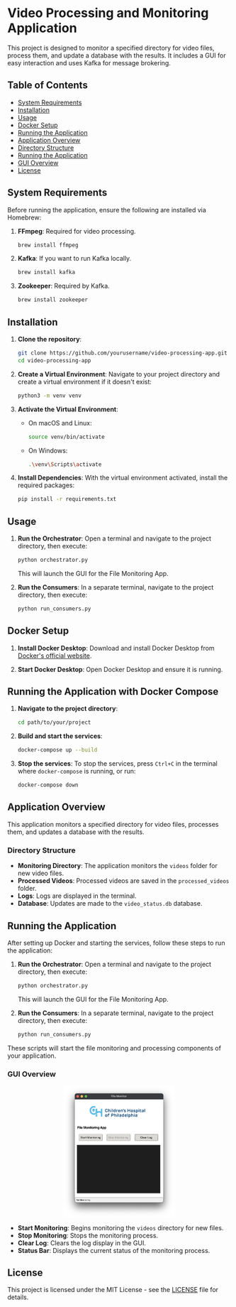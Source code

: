 # Video Processing and Monitoring Application

This project is designed to monitor a specified directory for video files, process them, and update a database with the results. It includes a GUI for easy interaction and uses Kafka for message brokering.

## Table of Contents

- [System Requirements](#system-requirements)
- [Installation](#installation)
- [Usage](#usage)
- [Docker Setup](#docker-setup)
- [Running the Application](#running-the-application)
- [Application Overview](#application-overview)
- [Directory Structure](#directory-structure)
- [Running the Application](#running-the-application)
- [GUI Overview](#gui-overview)
- [License](#license)

## System Requirements

Before running the application, ensure the following are installed via Homebrew:

1. **FFmpeg**: Required for video processing.
   ```bash
   brew install ffmpeg
   ```

2. **Kafka**: If you want to run Kafka locally.
   ```bash
   brew install kafka
   ```

3. **Zookeeper**: Required by Kafka.
   ```bash
   brew install zookeeper
   ```

## Installation

1. **Clone the repository**:
   ```bash
   git clone https://github.com/yourusername/video-processing-app.git
   cd video-processing-app
   ```

2. **Create a Virtual Environment**:
   Navigate to your project directory and create a virtual environment if it doesn't exist:
   ```bash
   python3 -m venv venv
   ```

3. **Activate the Virtual Environment**:
   - On macOS and Linux:
     ```bash
     source venv/bin/activate
     ```
   - On Windows:
     ```bash
     .\venv\Scripts\activate
     ```

4. **Install Dependencies**:
   With the virtual environment activated, install the required packages:
   ```bash
   pip install -r requirements.txt
   ```

## Usage

1. **Run the Orchestrator**:
   Open a terminal and navigate to the project directory, then execute:
   ```bash
   python orchestrator.py
   ```

   This will launch the GUI for the File Monitoring App.

2. **Run the Consumers**:
   In a separate terminal, navigate to the project directory, then execute:
   ```bash
   python run_consumers.py
   ```

## Docker Setup

1. **Install Docker Desktop**: Download and install Docker Desktop from [Docker's official website](https://www.docker.com/products/docker-desktop).

2. **Start Docker Desktop**: Open Docker Desktop and ensure it is running.

## Running the Application with Docker Compose

1. **Navigate to the project directory**:
   ```bash
   cd path/to/your/project
   ```

2. **Build and start the services**:
   ```bash
   docker-compose up --build
   ```

3. **Stop the services**:
   To stop the services, press `Ctrl+C` in the terminal where `docker-compose` is running, or run:
   ```bash
   docker-compose down
   ```

## Application Overview

This application monitors a specified directory for video files, processes them, and updates a database with the results.

### Directory Structure

- **Monitoring Directory**: The application monitors the `videos` folder for new video files.
- **Processed Videos**: Processed videos are saved in the `processed_videos` folder.
- **Logs**: Logs are displayed in the terminal.
- **Database**: Updates are made to the `video_status.db` database.

## Running the Application

After setting up Docker and starting the services, follow these steps to run the application:

1. **Run the Orchestrator**:
   Open a terminal and navigate to the project directory, then execute:
   ```bash
   python orchestrator.py
   ```

   This will launch the GUI for the File Monitoring App.

2. **Run the Consumers**:
   In a separate terminal, navigate to the project directory, then execute:
   ```bash
   python run_consumers.py
   ```

These scripts will start the file monitoring and processing components of your application.

### GUI Overview

<!-- add the ss of the gui here and center it -->

<img src="utils/SS.png" alt="GUI Screenshot" width="50%" style="display: block; margin: 0 auto;">

- **Start Monitoring**: Begins monitoring the `videos` directory for new files.
- **Stop Monitoring**: Stops the monitoring process.
- **Clear Log**: Clears the log display in the GUI.
- **Status Bar**: Displays the current status of the monitoring process.

## License

This project is licensed under the MIT License - see the [LICENSE](LICENSE) file for details.


